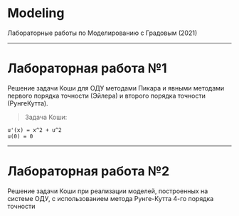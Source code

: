 # Modeling
Лабораторные работы по Моделированию с Градовым (2021)

---

# Лабораторная работа №1    

Решениe задачи Коши для ОДУ методами Пикара и явными методами первого порядка точности (Эйлера) и второго порядка точности (РунгеКутта).  
> Задача Коши:  
```
u'(x) = x^2 + u^2
u(0) = 0
```

---

# Лабораторная работа №2  

Решение задачи Коши при реализации моделей, построенных на системе ОДУ, с использованием метода Рунге-Кутта
4-го порядка точности
